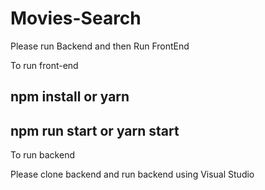 # Movies-Search

Please run Backend and then Run FrontEnd

To run front-end

## npm install or yarn

## npm run start or yarn start



To run backend

Please clone backend and run backend using Visual Studio
